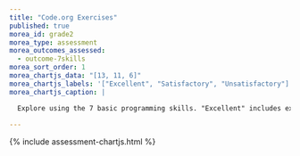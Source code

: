 ```yaml
---
title: "Code.org Exercises"
published: true
morea_id: grade2
morea_type: assessment
morea_outcomes_assessed:
  - outcome-7skills
morea_sort_order: 1
morea_chartjs_data: "[13, 11, 6]"
morea_chartjs_labels: '["Excellent", "Satisfactory", "Unsatisfactory"]'
morea_chartjs_caption: |

  Explore using the 7 basic programming skills. "Excellent" includes extra credit, "Satisfactory" includes full credit. "Unsatisfactory" is incomplete.
  
---
```


{% include assessment-chartjs.html %}


<!--<link rel="stylesheet" href="http://cdn.oesmith.co.uk/morris-0.4.3.min.css">
<script src="//cdnjs.cloudflare.com/ajax/libs/raphael/2.1.0/raphael-min.js"></script>
<script src="http://cdn.oesmith.co.uk/morris-0.4.3.min.js"></script>

<div class="well" style="width: 550px">
  <div id="assessment" style="width: 500px; height: 250px"></div>
  Explore using the 7 basic programming skills. "Excellent" includes extra credit, "Satisfactory" includes full credit. "Unsatisfactory" is incomplete.
</div>

<script>
Morris.Bar({
  element: 'assessment',
  hideHover: false,
  data: [
        { y: 'Excellent (%)', num: 13 },
        { y: 'Satisfactory (%)', num: 11 },
        { y: 'Unsatisfactory (%)', num: 6 },
        ],
  xkey: 'y',
  ykeys: ['num'],
  resize: true,
  labels: ['Students']
});
</script>
-->